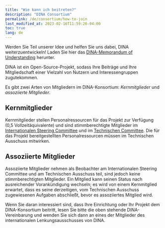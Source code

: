 ```yaml
---
title: "Wie kann ich beitreten?"
description: "DINA Consortium"
permalink: /de/consortium/how-to-join
last_modified_at: 2023-02-16T11:59:26-04:00
toc: true
lang: de
---
```


Werden Sie Teil unserer Idee und helfen Sie uns dabei, DINA weiterzuentwickeln! Laden Sie hier das [DINA-Memorandum of Understanding](/assets/documents/DINA_MoU.pdf) herunter.

DINA ist ein Open-Source-Projekt, sodass Ihre Beiträge und Ihre Mitgliedschaft einer Vielzahl von Nutzern und Interessengruppen zugutekommen.

Es gibt zwei Arten von Mitgliedern im DINA-Konsortium: *Kernmitglieder* und *assoziierte Mitglieder*.

## Kernmitglieder

Kernmitglieder stellen Personalressourcen für das Projekt zur Verfügung (0,5 Vollzeitäquivalente) und sind stimmberechtigte Mitglieder im [Internationalen Steering Committee](steering-committee) und im [Technischen Committee](technical-committee). Die für das Projekt bereitgestellten Personalressourcen müssen im Technischen Ausschuss mitwirken.

## Assoziierte Mitglieder

Assoziierte Mitglieder nehmen als Beobachter am Internationalen Steering Committee und am Technischen Ausschuss teil, sind jedoch keine stimmberechtigten Mitglieder. Ein Mitglied kann seinen Status nach ausreichender Vorankündigung wechseln; es wird von einem Kernmitglied erwartet, dass es seine derzeitigen, vom Technischen Ausschuss zugewiesenen Aufgaben abschließt, bevor es assoziiertes Mitglied wird.

Wenn Sie daran interessiert sind, dass Ihre Einrichtung oder Ihr Projekt dem DINA-Konsortium beitritt, lesen Sie bitte die oben stehende DINA-Vereinbarung und wenden Sie sich dann an eines der Mitglieder des internationalen Lenkungsausschusses von DINA.